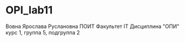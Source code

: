 # OPI_lab11
Вовна
Ярослава
Руслановна
ПОИТ
Факультет ІТ
Дисциплина "ОПИ"
курс 1, группа 5, подгруппа 2
